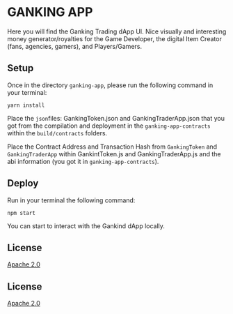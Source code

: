 # GANKING APP

Here you will find the Ganking Trading dApp UI. 
Nice visually and interesting money generator/royalties for the Game Developer, the digital Item Creator (fans, agencies, gamers), and Players/Gamers.

## Setup
Once in the directory `ganking-app`, please run the following command in your terminal:

`yarn install`

Place the `json`files: GankingToken.json and GankingTraderApp.json that you got from the compilation and deployment in the `ganking-app-contracts` within the `build/contracts` folders.

Place the Contract Address and Transaction Hash from `GankingToken` and `GankingTraderApp` within GankintToken.js and GankingTraderApp.js and the abi information (you got it in `ganking-app-contracts`).

## Deploy
Run in your terminal the following command:

`npm start`

You can start to interact with the Gankind dApp locally.

## License

[Apache 2.0](LICENSE)









## License

[Apache 2.0](LICENSE)
